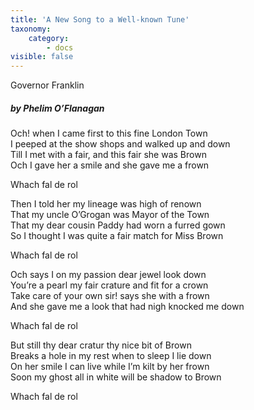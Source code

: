 ```yaml
---
title: 'A New Song to a Well-known Tune'
taxonomy:
    category:
        - docs
visible: false
---
```


<div class="author">Governor Franklin</div>

##### by Phelim O’Flanagan

Och! when I came first to this fine London Town  
I peeped at the show shops and walked up and down  
Till I met with a fair, and this fair she was Brown  
Och I gave her a smile and she gave me a frown

Whach fal de rol

Then I told her my lineage was high of renown  
That my uncle O’Grogan was Mayor of the Town  
That my dear cousin Paddy had worn a furred gown  
So I thought I was quite a fair match for Miss Brown

Whach fal de rol

Och says I on my passion dear jewel look down  
You’re a pearl my fair crature and fit for a crown  
Take care of your own sir! says she with a frown  
And she gave me a look that had nigh knocked me down

Whach fal de rol

But still thy dear cratur thy nice bit of Brown  
Breaks a hole in my rest when to sleep I lie down  
On her smile I can live while I’m kilt by her frown  
Soon my ghost all in white will be shadow to Brown

Whach fal de rol